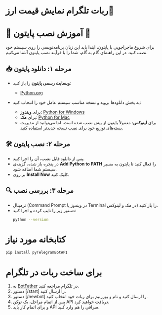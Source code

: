# ربات تلگرام نمایش قیمت ارز🌻

# 🎉 آموزش نصب پایتون 🎉

برای شروع ماجراجویی با پایتون، ابتدا باید این زبان برنامه‌نویسی را روی سیستم خود نصب کنید. در این راهنمای گام به گام، شما را با فرآیند نصب پایتون آشنا می‌کنیم.

## 📥 مرحله ۱: دانلود پایتون

- **وبسایت رسمی پایتون** را باز کنید:
  - [Python.org](https://www.python.org)

- به بخش دانلودها بروید و نسخه مناسب سیستم عامل خود را انتخاب کنید:
  - برای **ویندوز**: [Python for Windows](https://www.python.org/downloads/windows/)
  - برای **مک**: [Python for Mac](https://www.python.org/downloads/mac-osx/)
  - برای **لینوکس**: معمولاً پایتون از پیش نصب شده است، اما می‌توانید از مدیریت بسته‌های توزیع خود برای نصب نسخه جدیدتر استفاده کنید.

## 🛠️ مرحله ۲: نصب پایتون

- پس از دانلود فایل نصب، آن را اجرا کنید.
- در پنجره باز شده، گزینه‌ی **Add Python to PATH** را فعال کنید تا پایتون به مسیر سیستم شما اضافه شود.
- بر روی **Install Now** کلیک کنید.



## 🔍 مرحله ۳: بررسی نصب

- ترمینال (Command Prompt در ویندوز یا Terminal در مک و لینوکس) را باز کنید.
- دستور زیر را تایپ کرده و اجرا کنید:
  ```sh
  python --version


#  کتابخانه مورد نیاز

 
    pip install pyTelegramBotAPI
#

# 
# برای ساخت ربات در تلگرام

<ol>
  <li>به <a href="https://telegram.me/BotFather">BotFather</a> در تلگرام مراجعه کنید.</li>
  <li>دستور [/start] را ارسال کنید.</li>
  <li>دستور [/newbot] را ارسال کنید و نام و یوزرنیم برای ربات خود انتخاب کنید.</li>
  <li>پس از اتمام مراحل، یک توکن API دریافت خواهید کرد.</li>
  <li>و برای اتمام کار باید API صرافی را هم وارد کنید.</li>
</ol>

# 
